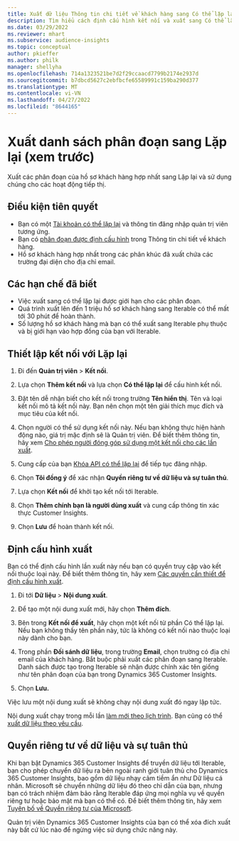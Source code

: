 ```yaml
---
title: Xuất dữ liệu Thông tin chi tiết về khách hàng sang Có thể lặp lại
description: Tìm hiểu cách định cấu hình kết nối và xuất sang Có thể lặp lại.
ms.date: 03/29/2022
ms.reviewer: mhart
ms.subservice: audience-insights
ms.topic: conceptual
author: pkieffer
ms.author: philk
manager: shellyha
ms.openlocfilehash: 714a1323521be7d2f29ccaacd7799b2174e2937d
ms.sourcegitcommit: b7dbcd5627c2ebfbcfe65589991c159ba290d377
ms.translationtype: MT
ms.contentlocale: vi-VN
ms.lasthandoff: 04/27/2022
ms.locfileid: "8644165"
---
```

# <a name="export-segment-lists-to-iterable-preview"></a>Xuất danh sách phân đoạn sang Lặp lại (xem trước)

Xuất các phân đoạn của hồ sơ khách hàng hợp nhất sang Lặp lại và sử dụng chúng cho các hoạt động tiếp thị.

## <a name="prerequisites"></a>Điều kiện tiên quyết

-   Bạn có một [Tài khoản có thể lặp lại](https://iterable.com/) và thông tin đăng nhập quản trị viên tương ứng.
-   Bạn có [phân đoạn được định cấu hình](segments.md) trong Thông tin chi tiết về khách hàng.
-   Hồ sơ khách hàng hợp nhất trong các phân khúc đã xuất chứa các trường đại diện cho địa chỉ email.

## <a name="known-limitations"></a>Các hạn chế đã biết

- Việc xuất sang có thể lặp lại được giới hạn cho các phân đoạn.
- Quá trình xuất lên đến 1 triệu hồ sơ khách hàng sang Iterable có thể mất tới 30 phút để hoàn thành. 
- Số lượng hồ sơ khách hàng mà bạn có thể xuất sang Iterable phụ thuộc và bị giới hạn vào hợp đồng của bạn với Iterable.

## <a name="set-up-connection-to-iterable"></a>Thiết lập kết nối với Lặp lại

1. Đi đến **Quản trị viên** > **Kết nối**.

1. Lựa chọn **Thêm kết nối** và lựa chọn **Có thể lặp lại** để cấu hình kết nối.

1. Đặt tên dễ nhận biết cho kết nối trong trường **Tên hiển thị**. Tên và loại kết nối mô tả kết nối này. Bạn nên chọn một tên giải thích mục đích và mục tiêu của kết nối.

1. Chọn người có thể sử dụng kết nối này. Nếu bạn không thực hiện hành động nào, giá trị mặc định sẽ là Quản trị viên. Để biết thêm thông tin, hãy xem [Cho phép người đóng góp sử dụng một kết nối cho các lần xuất](connections.md#allow-contributors-to-use-a-connection-for-exports).

1. Cung cấp của bạn [Khóa API có thể lặp lại](https://support.iterable.com/hc/en-us/articles/360043464871) để tiếp tục đăng nhập. 

1. Chọn **Tôi đồng ý** để xác nhận **Quyền riêng tư về dữ liệu và sự tuân thủ**.

1. Lựa chọn **Kết nối** để khởi tạo kết nối tới Iterable.

1. Chọn **Thêm chính bạn là người dùng xuất** và cung cấp thông tin xác thực Customer Insights.

1. Chọn **Lưu** để hoàn thành kết nối.

## <a name="configure-an-export"></a>Định cấu hình xuất

Bạn có thể định cấu hình lần xuất này nếu bạn có quyền truy cập vào kết nối thuộc loại này. Để biết thêm thông tin, hãy xem [Các quyền cần thiết để định cấu hình xuất](export-destinations.md#set-up-a-new-export).

1. Đi tới **Dữ liệu** > **Nội dung xuất**.

1. Để tạo một nội dung xuất mới, hãy chọn **Thêm đích**.

1. Bên trong **Kết nối để xuất**, hãy chọn một kết nối từ phần Có thể lặp lại. Nếu bạn không thấy tên phần này, tức là không có kết nối nào thuộc loại này dành cho bạn.

3. Trong phần **Đối sánh dữ liệu**, trong trường **Email**, chọn trường có địa chỉ email của khách hàng. Bắt buộc phải xuất các phân đoạn sang Iterable. Danh sách được tạo trong Iterable sẽ nhận được chính xác tên giống như tên phân đoạn của bạn trong Dynamics 365 Customer Insights.

1. Chọn **Lưu.**

Việc lưu một nội dung xuất sẽ không chạy nội dung xuất đó ngay lập tức.

Nội dung xuất chạy trong mỗi lần [làm mới theo lịch trình](system.md#schedule-tab). Bạn cũng có thể [xuất dữ liệu theo yêu cầu](export-destinations.md#run-exports-on-demand). 


## <a name="data-privacy-and-compliance"></a>Quyền riêng tư về dữ liệu và sự tuân thủ

Khi bạn bật Dynamics 365 Customer Insights để truyền dữ liệu tới Iterable, bạn cho phép chuyển dữ liệu ra bên ngoài ranh giới tuân thủ cho Dynamics 365 Customer Insights, bao gồm dữ liệu nhạy cảm tiềm ẩn như Dữ liệu cá nhân. Microsoft sẽ chuyển những dữ liệu đó theo chỉ dẫn của bạn, nhưng bạn có trách nhiệm đảm bảo rằng Iterable đáp ứng mọi nghĩa vụ về quyền riêng tư hoặc bảo mật mà bạn có thể có. Để biết thêm thông tin, hãy xem [Tuyên bố về Quyền riêng tư của Microsoft](https://go.microsoft.com/fwlink/?linkid=396732).

Quản trị viên Dynamics 365 Customer Insights của bạn có thể xóa đích xuất này bất cứ lúc nào để ngừng việc sử dụng chức năng này.
